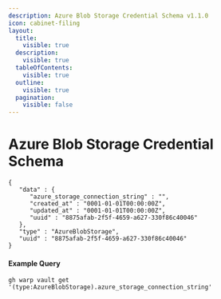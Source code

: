 ```yaml
---
description: Azure Blob Storage Credential Schema v1.1.0
icon: cabinet-filing
layout:
  title:
    visible: true
  description:
    visible: true
  tableOfContents:
    visible: true
  outline:
    visible: true
  pagination:
    visible: false
---
```


# Azure Blob Storage Credential Schema

```
{
   "data" : {
      "azure_storage_connection_string" : "",
      "created_at" : "0001-01-01T00:00:00Z",
      "updated_at" : "0001-01-01T00:00:00Z",
      "uuid" : "8875afab-2f5f-4659-a627-330f86c40046"
   },
   "type" : "AzureBlobStorage",
   "uuid" : "8875afab-2f5f-4659-a627-330f86c40046"
}
```

#### Example Query

```
gh warp vault get '(type:AzureBlobStorage).azure_storage_connection_string'
```
